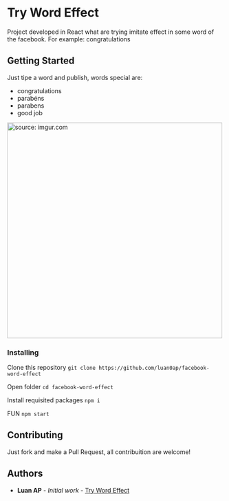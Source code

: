 # Try Word Effect

Project developed in React what are trying imitate effect in some word of the facebook. For example: congratulations

## Getting Started

Just tipe a word and publish, words special are: 

- congratulations
- parabéns
- parabens
- good job

<a href="https://imgur.com/uJoKLmp"><img src="https://i.imgur.com/uJoKLmp.png" title="source: imgur.com" width='500'/></a>

### Installing

Clone this repository 
`git clone https://github.com/luan0ap/facebook-word-effect`

Open folder
`cd facebook-word-effect`

Install requisited packages
`npm i`

FUN
`npm start`

## Contributing

Just fork and make a Pull Request, all contribuition are welcome!


## Authors

* **Luan AP** - *Initial work* - [Try Word Effect](https://github.com/luan0ap/facebook-word-effect)
